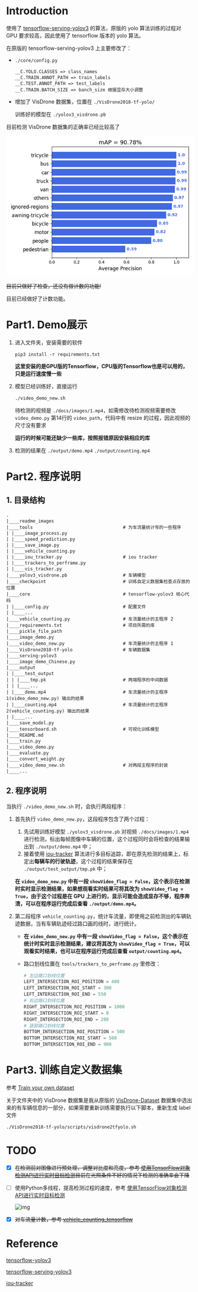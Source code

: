 # Introduction

使用了 [tensorflow-serving-yolov3](https://github.com/Byronnar/tensorflow-serving-yolov3) 的算法，原版的 yolo 算法训练的过程对 GPU 要求较高，因此使用了 tensorflow 版本的 yolo 算法。

在原版的 tensorflow-serving-yolov3 上主要修改了：

- `./core/config.py`

  ~~~
  __C.YOLO.CLASSES => class_names
  __C.TRAIN.ANNOT_PATH => train_labels
  __C.TEST.ANNOT_PATH => test_labels
  __C.TRAIN.BATCH_SIZE => banch_size 根据显存大小调整
  ~~~

- 增加了 VisDrone 数据集，位置在 `./VisDrone2018-tf-yolo/`

  训练好的模型在 `./yolov3_visdrone.pb`

目前检测 VisDrone 数据集的正确率已经比较高了

![mAP](./mAP/mAP.png)

~~目前只做好了检查，还没有做计数的功能!~~

目前已经做好了计数功能。

# Part1. Demo展示

1. 进入文件夹，安装需要的软件

   ~~~
   pip3 install -r requirements.txt
   ~~~

   **这里安装的是GPU版的Tensorflow，CPU版的Tensorflow也是可以用的，只是运行速度慢一些**

2. 模型已经训练好，直接运行

   ~~~bash
   ./video_demo_new.sh
   ~~~

   待检测的视频是 `./docs/images/1.mp4`，如需修改待检测视频需要修改 `video_demo.py` 第14行的 `video_path`，代码中有 resize 的过程，因此视频的尺寸没有要求
   
   **运行的时候可能还缺少一些库，按照报错原因安装相应的库**
   
3. 检测的结果在 `./output/demo.mp4` `./output/counting.mp4` 

# Part2. 程序说明

## 1. 目录结构

~~~
.
|____readme_images
|____tools                                  # 为车流量统计写的一些程序
| |____image_process.py
| |____speed_prediction.py
| |____save_image.py
| |____vehicle_counting.py
| |____iou_tracker.py                       # iou tracker
| |____trackers_to_perframe.py
| |____vis_tracker.py
|____yolov3_visdrone.pb                     # 车辆模型
|____checkpoint                             # 训练自定义数据集检查点存放的位置
|____core                                   # tensorflow-yolov3 核心代码
| |____config.py                            # 配置文件
| |____...
|____vehicle_counting.py                    # 车流量统计的主程序 2
|____requirements.txt                       # 项目所需的库
|____pickle_file_path
|____image_demo.py
|____video_demo_new.py                      # 车流量统计的主程序 1
|____VisDrone2018-tf-yolo                   # 车辆数据集
|____serving-yolov3
|____image_demo_Chinese.py
|____output
| |____test_output
| | |____tmp.pk                             # 两端程序的中间数据
| | |____...
| |____demo.mp4                             # 车流量统计的主程序 1(video_demo_new.py) 输出的结果
| |____counting.mp4                         # 车流量统计的主程序 2(vehicle_counting.py) 输出的结果
| |____...
|____save_model.py
|____tensorboard.sh                         # 可视化训练模型
|____README.md
|____train.py
|____video_demo.py
|____evaluate.py
|____convert_weight.py
|____video_demo_new.sh                      # 对两段主程序的封装
|____...
~~~

## 2. 程序说明

当执行 `./video_demo_new.sh` 时，会执行两段程序：

1. 首先执行 `video_demo_new.py`，这段程序包含了两个过程：

   1. 先试用训练好模型 `./yolov3_visdrone.pb` 对视频 `./docs/images/1.mp4` 进行检测，标出每帧图像中车辆的位置，这个过程同时会将检查的结果输出到 `./output/demo.mp4` 中；
   2. 接着使用 [iou-tracker](https://github.com/bochinski/iou-tracker) 算法进行多目标追踪，即在原先检测的结果上，标定出**每辆车的行驶轨迹**，这个过程的结果保存在 `./output/test_output/tmp.pk` 中；

   **在 `video_demo_new.py` 中有一段 `showVideo_flag = False`，这个表示在检测时实时显示检测结果，如果想观看实时结果可将其改为 `showVideo_flag = True`，由于这个过程是在 GPU 上进行的，显示可能会造成显存不够，程序奔溃，可以在程序运行完成后查看 `./output/demo.mp4`。**

2. 第二段程序 `vehicle_counting.py`，统计车流量，即使用之前检测出的车辆轨迹数据，当有车辆轨迹经过路口画的线时，进行统计。

   - **在 `video_demo_new.py` 中有一段 `showVideo_flag = False`，这个表示在统计时实时显示检测结果，建议将其改为 `showVideo_flag = True`，可以观看实时结果，也可以在程序运行完成后查看 `output/counting.mp4`。**
   
   - 路口划线位置在 `tools/trackers_to_perframe.py` 里修改：
   
     ~~~python
     # 左边路口划线位置
     LEFT_INTERSECTION_ROI_POSITION = 400
     LEFT_INTERSECTION_ROI_START = 300
     LEFT_INTERSECTION_ROI_END = 550
     # 右边路口划线位置
     RIGHT_INTERSECTION_ROI_POSITION = 1000
     RIGHT_INTERSECTION_ROI_START = 0
     RIGHT_INTERSECTION_ROI_END = 280
     # 底部路口划线位置
     BOTTOM_INTERSECTION_ROI_POSITION = 500
     BOTTOM_INTERSECTION_ROI_START = 500
     BOTTOM_INTERSECTION_ROI_END = 900
     ~~~

# Part3. 训练自定义数据集

参考 [Train your own dataset](https://github.com/YunYang1994/tensorflow-yolov3#part-2-train-your-own-dataset)

关于文件夹中的 VisDrone 数据集是我从原版的 [VisDrone-Dataset](https://github.com/VisDrone/VisDrone-Dataset) 数据集中选出来的有车辆信息的一部分，如果需要重新训练需要执行以下脚本，重新生成 label 文件

~~~
./VisDrone2018-tf-yolo/scripts/visdrone2tfyolo.sh
~~~

# TODO

- [x] ~~在检测前对图像进行预处理，调整对比度和亮度，参考 [使用TensorFlow对象检测API进行实时目标检测]([https://cjh.zone/2019/01/19/%E4%BD%BF%E7%94%A8TensorFlow%E5%AF%B9%E8%B1%A1%E6%A3%80%E6%B5%8BAPI%E8%BF%9B%E8%A1%8C%E5%AE%9E%E6%97%B6%E7%9B%AE%E6%A0%87%E6%A3%80%E6%B5%8B/#%E5%AE%9E%E6%97%B6%E6%A3%80%E6%B5%8B](https://cjh.zone/2019/01/19/使用TensorFlow对象检测API进行实时目标检测/#实时检测))目前在光照条件不好的情况下检测的准确率会下降~~

- [ ] 使用Python多线程，提高检测过程的速度，参考 [使用TensorFlow对象检测API进行实时目标检测]([https://cjh.zone/2019/01/19/%E4%BD%BF%E7%94%A8TensorFlow%E5%AF%B9%E8%B1%A1%E6%A3%80%E6%B5%8BAPI%E8%BF%9B%E8%A1%8C%E5%AE%9E%E6%97%B6%E7%9B%AE%E6%A0%87%E6%A3%80%E6%B5%8B/#%E5%AE%9E%E6%97%B6%E6%A3%80%E6%B5%8B](https://cjh.zone/2019/01/19/使用TensorFlow对象检测API进行实时目标检测/#实时检测))

  ![img](https://cjh.zone/2019/01/19/%E4%BD%BF%E7%94%A8TensorFlow%E5%AF%B9%E8%B1%A1%E6%A3%80%E6%B5%8BAPI%E8%BF%9B%E8%A1%8C%E5%AE%9E%E6%97%B6%E7%9B%AE%E6%A0%87%E6%A3%80%E6%B5%8B/1547808115848.png)

- [x] ~~对车流量计数，参考 [vehicle_counting_tensorflow](https://github.com/ahmetozlu/vehicle_counting_tensorflow)~~

# Reference

[tensorflow-yolov3](https://github.com/YunYang1994/tensorflow-yolov3)

[tensorflow-serving-yolov3](https://github.com/Byronnar/tensorflow-serving-yolov3)

[iou-tracker](https://github.com/bochinski/iou-tracker)

